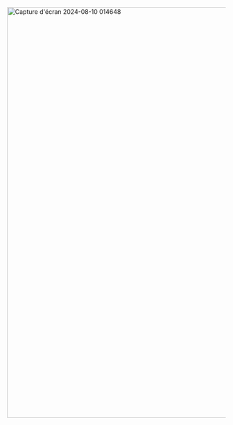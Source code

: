 <img width="948" alt="Capture d'écran 2024-08-10 014648" src="https://github.com/user-attachments/assets/9bdda584-6e72-434c-bb84-5d3f3c055c56">
